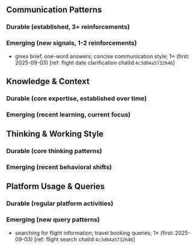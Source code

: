## Communication Patterns
### Durable (established, 3+ reinforcements)

### Emerging (new signals, 1-2 reinforcements)
- gives brief, one-word answers; concise communication style; 1× (first: 2025-09-03) [ref: flight date clarification chatId:`4c3d04a5732646`]

## Knowledge & Context
### Durable (core expertise, established over time)

### Emerging (recent learning, current focus)

## Thinking & Working Style
### Durable (core thinking patterns)

### Emerging (recent behavioral shifts)

## Platform Usage & Queries
### Durable (regular platform activities)

### Emerging (new query patterns)
- searching for flight information; travel booking queries; 1× (first: 2025-09-03) [ref: flight search chatId:`4c3d04a5732646`]